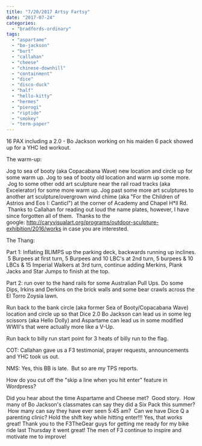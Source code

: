 ```yaml
---
title: "7/20/2017 Artsy Fartsy"
date: "2017-07-24"
categories: 
  - "bradfords-ordinary"
tags: 
  - "aspartame"
  - "bo-jackson"
  - "burt"
  - "callahan"
  - "cheese"
  - "chinese-downhill"
  - "containment"
  - "dice"
  - "disco-duck"
  - "half"
  - "hello-kitty"
  - "hermes"
  - "pierogi"
  - "riptide"
  - "smokey"
  - "term-paper"
---
```


16 PAX including a 2.0 - Bo Jackson working on his maiden 6 pack showed up for a YHC led workout.

The warm-up:

Jog to sea of booty (aka Copacabana Wave) new location and circle up for some warm up. Jog to sea of booty old location and warm up some more.  Jog to some other odd art sculpture near the rail road tracks (aka Excelerator) for some more warm up. Jog past some more art sculptures to another art sculpture/overgrown wind chime (aka "For the Children of Astrios and Eos I: Canticl") at the corner of Academy and Chapel H\*ll Rd.  Thanks to Callahan for reading out loud the name plates, however, I have since forgotten all of them.  Thanks to the google: http://caryvisualart.org/programs/outdoor-sculpture-exhibition/2016/works in case you are interested.

The Thang:

Part 1: Inflating BLIMPS up the parking deck, backwards running up inclines.  5 Burpees at first turn, 5 Burpees and 10 LBC's at 2nd turn, 5 burpees & 10 LBCs & 15 Imperial Walkers at 3rd turn, continue adding Merkins, Plank Jacks and Star Jumps to finish at the top.

Part 2: run over to the hand rails for some Australian Pull Ups. Do some Dips, Irkins and Derkins on the brick walls and some bear crawls across the El Torro Zoysia lawn.

Run back to the bank circle (aka former Sea of Booty/Copacabana Wave) location and circle up so that Dice 2.0 Bo Jackson can lead us in some leg scissors (aka Hello Dolly) and Aspartame can lead us in some modified WWII's that were actually more like a V-Up.

Run back to billy run start point for 3 heats of billy run to the flag.

COT: Callahan gave us a F3 testimonial, prayer requests, announcements and YHC took us out.

NMS: Yes, this BB is late.  But so are my TPS reports.

How do you cut off the "skip a line when you hit enter" feature in Wordpress?

Did you hear about the time Aspartame and Cheese met?  Good story.  How many of Bo Jackson's classmates can say they did a Six Pack this summer?  How many can say they have ever seen 5:45 am?  Can we have Dice Q a parenting clinic? Hold the shift key while hitting enter!!! Yes, that works great! Thank you to the F3TheGear guys for getting me ready for my bike ride last Thursday it went great! The men of F3 continue to inspire and motivate me to improve!
